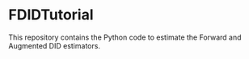 # FDIDTutorial
This repository contains the Python code to estimate the Forward and Augmented DID estimators.
